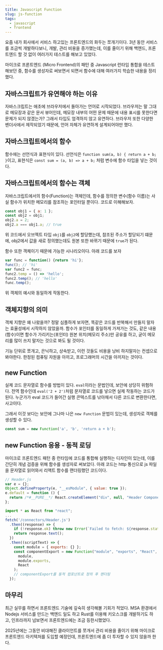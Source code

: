 ```yaml
---
title: Javascript Function
slug: js-function
tags: 
  - javascript
  - frontend
---
```


요즘 내가 회사에서 서비스 하고있는 프론트엔드의 화두는 쪼개기이다. 
3년 동안 서비스를 조금씩 개발하다보니, 개발, 관리 비용을 증가했는데, 이를 줄이기 위해 백엔드, 프론트엔드 할 것 없이 여러가지 테스트를 해보고 있었다. 

마이크로 프론트엔드 (Micro Frontend)의 패턴 중 Javascript 런타임 통합을 테스트해보던 중, 함수를 생성자로 써보면서 되면서 함수에 대해 여러가지 학습한 내용을 정리했다.

<!-- truncate -->

## 자바스크립트가 유연해야 하는 이유
자바스크립트는 애초에 브라우저에서 돌아가는 언어로 시작되었다. 브라우저는 말 그대로 메모장과 같은 문서 뷰어인데, 
메모장 내부의 어떤 문제 때문에 내용 표시를 못한다면 문제가 되지 않겠는가? 그래서 타입도 엄격하지 않고 유연하다. 
브라우저 또한 다양한 벤더사에서 제작되었기 때문에, 언어 자체가 유연하게 설계되어야만 했다. 

## 자바스크립트에서의 함수
함수에는 선언식과 표현식이 있다. 선언식은 `function sum(a, b) { return a + b; }`이고, 표현식은 `const sum = (a, b) => a + b;` 처럼 변수에 함수 타입을 넣는 것이다. 

## 자바스크립트에서의 함수는 객체
자바스크립트에서의 함수(Function)는 객체인데, 함수를 정의한 변수(함수 이름)는 사실 함수가 위치한 메모리를 참조하는 포인터일 뿐이다. 코드로 이해해보자.

```js
const obj1 = { a: 1 };
const obj2 = obj1;
obj2.a = 2;
obj2.a === obj1.a; // true
```
위 코드에서 오브젝트 타입 `obj1`를 `obj2`에 할당헀는데, 참조된 주소가 할당되기 떄문에, obj2에서 값을 새로 정의했는데도 원본 또한 바뀌기 때문에 `true`가 된다.

함수 또한 객체이기 때문에 가능한 시나리오이다. 아래 코드를 보자
```js
var func = function() {return 'hi'};
func(); // 'hi'
var func2 = func;
func2.temp = () => 'hello';
func2.temp(); // 'hello'
func.temp();
```
위 객체의 예시와 동일하게 작동한다. 

## 객체지향의 의미
객체 지향은 왜 나왔을까? 정말 심플하게 보자면, 똑같은 코드를 반복해서 만들지 말자는 효율성에서 시작하지 않았을까. 
함수가 포인터를 동일하게 가져가는 것도, 같은 내용(함수)이면 함수가 가리키는(포인터) 원본 위치(메모리 주소)만 공유를 하고,
굳이 메모리를 많이 쓰지 말자는 것으로 봐도 될 것이다.

기능 단위로 쪼개고, 은닉하고, 상속받고, 이런 것들도 비용을 낭비 하지말자는 컨셉으로 봐야한다.
한정된 컴퓨팅 자원을 아끼고, 프로그래머의 시간을 아끼자는 것이다.

## new Function
실제 코드 문자열로 함수를 방법이 있다. `eval`이라는 문법인데, 보안에 상당히 위험하다. 
전역 함수인데 `eval('2 + 2')`처럼 문자열로 코드를 넣으면 실제 작동하는 코드가 된다. 
누군가가 eval 코드가 들어간 실행 콘텍스트를 낚아채서 다른 코드로 변환한다면, 사고이다. 

그래서 이것 보다는 보안에 그나마 나은 `new Function` 문법이 있는데, 생성자로 객체를 생성할 수 있다.

```js
const sum = new Function('a', 'b', 'return a + b');
```

## new Function 응용 - 동적 로딩
마이크로 프론트엔드 패턴 중 런타임에 코드를 통합해 실행하는 디자인이 있는데, 이를 간단히 개념 검증을 위해 함수를 생성자로 써보았다. 
아래 코드는 http 통신으로 js 파일을 문자열로 읽어와서 리액트 함수를 랜더링했던 코드이다. 

```js
// Header.js
var e = {};
Object.defineProperty(e, "__esModule", { value: true });
e.default = function () {
  return /*#__PURE__*/ React.createElement("div", null, "Header Component!");
};
```

```js
import * as React from "react";
...
fetch('/connectors/Header.js')
  .then((response) => {
    if (!response.ok) throw new Error(`Failed to fetch: ${response.statusText}`);
    return response.text();
  })
  .then((scriptText) => {
    const module = { exports: {} };
    const componentExport = new Function("module", "exports", "React", `${scriptText};e.default;`)(
      module,
      module.exports,
      React
    );
    // componentExport를 동적 컴포넌트로 정의 후 랜더링
  });
```

## 마무리
최근 실무를 하면서 프론트엔드 기술에 깊숙히 생각해볼 기회가 적었다. 
MSA 환경에서 Nodejs 서비스를 만드는 백엔드 일도 하고 Rust를 이용해 키오스크를 개발하기도 하고, 인프라까지 넘보면서 프론트엔드에는 조금 등한시했었다.

2025년에는 그동안 비대해진 클라이언트를 쪼개서 관리 비용을 줄이기 위해 마이크로프론트엔드 아키텍처를 도입할 예정인데, 프론트엔드에 좀 더 투자할 수 있지 않을까 한다.